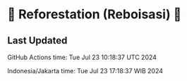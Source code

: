 
# 🌳 Reforestation (Reboisasi) 🌲

## Last Updated

GitHub Actions time: Tue Jul 23 10:18:37 UTC 2024

Indonesia/Jakarta time: Tue Jul 23 17:18:37 WIB 2024

